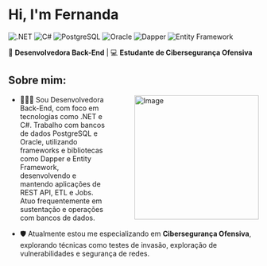 # Hi, I'm Fernanda
![.NET](https://img.shields.io/badge/.NET-512BD4?style=flat-square&logo=dot-net&logoColor=white)
![C#](https://img.shields.io/badge/C%23-239120?style=flat-square&logo=c-sharp&logoColor=white)
![PostgreSQL](https://img.shields.io/badge/PostgreSQL-316192?style=flat-square&logo=postgresql&logoColor=white)
![Oracle](https://img.shields.io/badge/Oracle-F80000?style=flat-square&logo=oracle&logoColor=white)
![Dapper](https://img.shields.io/badge/Dapper-1C1E24?style=flat-square&logo=nuget&logoColor=white)
![Entity Framework](https://img.shields.io/badge/Entity_Framework-512BD4?style=flat-square&logo=dot-net&logoColor=white)

🎯 **Desenvolvedora Back-End** | 💻 **Estudante de Cibersegurança Ofensiva**

## Sobre mim:

<img src="https://mir-s3-cdn-cf.behance.net/project_modules/fs/9afe0493484903.5e66500f8dea4.gif" alt="Image" width="250px" align="right" style="margin-left: 50px;"/>

- 👩🏻‍💻 Sou Desenvolvedora Back-End, com foco em tecnologias como .NET e C#. Trabalho com bancos de dados PostgreSQL e Oracle, utilizando frameworks e bibliotecas como Dapper e Entity Framework, desenvolvendo e mantendo aplicações de REST API, ETL e Jobs. Atuo frequentemente em sustentação e operações com bancos de dados.
    
- 🛡️ Atualmente estou me especializando em **Cibersegurança Ofensiva**, explorando técnicas como testes de invasão, exploração de vulnerabilidades e segurança de redes.



